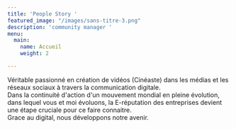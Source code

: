 ```yaml
---
title: 'People Story '
featured_image: "/images/sans-titre-3.png"
description: 'community manager '
menu:
  main:
    name: Accueil
    weight: 2

---
```

Véritable passionné en création de vidéos (Cinéaste) dans les médias et les réseaux sociaux à travers la communication digitale.   
Dans la continuité d'action d'un mouvement mondial en pleine évolution, dans lequel vous et moi évoluons, la E-réputation des entreprises devient une étape cruciale pour ce faire connaitre.   
Grace au digital, nous développons notre avenir.